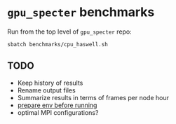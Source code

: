 # `gpu_specter` benchmarks

Run from the top level of `gpu_specter` repo:

```
sbatch benchmarks/cpu_haswell.sh
```

## TODO

 * Keep history of results
 * Rename output files
 * Summarize results in terms of frames per node hour 
 * [prepare env before running](https://docs.nersc.gov/jobs/best-practices/#improve-efficiency-by-preparing-user-environment-before-running)
 * optimal MPI configurations?

